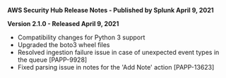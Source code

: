 **AWS Security Hub Release Notes - Published by Splunk April 9, 2021**


**Version 2.1.0 - Released April 9, 2021**

* Compatibility changes for Python 3 support
* Upgraded the boto3 wheel files
* Resolved ingestion failure issue in case of unexpected event types in the queue [PAPP-9928]
* Fixed parsing issue in notes for the 'Add Note' action [PAPP-13623]
